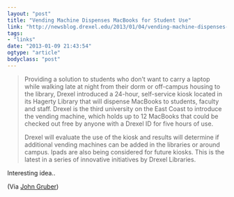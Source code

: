 ```yaml
---
layout: "post"
title: "Vending Machine Dispenses MacBooks for Student Use"
link: "http://newsblog.drexel.edu/2013/01/04/vending-machine-dispenses-macbooks-for-student-use/"
tags: 
- "links"
date: "2013-01-09 21:43:54"
ogtype: "article"
bodyclass: "post"
---
```


> Providing a solution to students who don’t want to carry a laptop while walking late at night from their dorm or off-campus housing to the library, Drexel introduced a 24-hour, self-service kiosk located in its Hagerty Library that will dispense MacBooks to students, faculty and staff. Drexel is the third university on the East Coast to introduce the vending machine, which holds up to 12 MacBooks that could be checked out free by anyone with a Drexel ID for five hours of use.
> 
> Drexel will evaluate the use of the kiosk and results will determine if additional vending machines can be added in the libraries or around campus. Ipads are also being considered for future kiosks. This is the latest in a series of innovative initiatives by Drexel Libraries.

Interesting idea..

(Via [John Gruber](http://daringfireball.net/linked/2013/01/09/drexel-macbooks))
